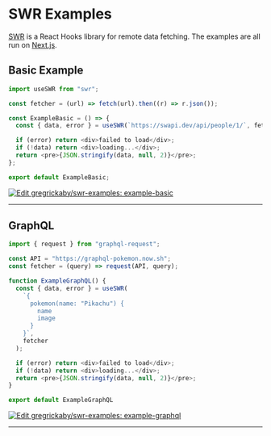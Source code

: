# SWR Examples

[SWR](https://swr.now.sh/) is a React Hooks library for remote data fetching. The examples are all run on [Next.js](https://nextjs.org/).

## Basic Example

```js
import useSWR from "swr";

const fetcher = (url) => fetch(url).then((r) => r.json());

const ExampleBasic = () => {
  const { data, error } = useSWR(`https://swapi.dev/api/people/1/`, fetcher);

  if (error) return <div>failed to load</div>;
  if (!data) return <div>loading...</div>;
  return <pre>{JSON.stringify(data, null, 2)}</pre>;
};

export default ExampleBasic;
```

[![Edit gregrickaby/swr-examples: example-basic](https://codesandbox.io/static/img/play-codesandbox.svg)](https://codesandbox.io/s/github/gregrickaby/swr-examples/tree/master/example-basic?fontsize=14&hidenavigation=1&theme=dark)

---

## GraphQL

```js
import { request } from "graphql-request";

const API = "https://graphql-pokemon.now.sh";
const fetcher = (query) => request(API, query);

function ExampleGraphQL() {
  const { data, error } = useSWR(
    `{
      pokemon(name: "Pikachu") {
        name
        image
      }
    }`,
    fetcher
  );

  if (error) return <div>failed to load</div>;
  if (!data) return <div>loading...</div>;
  return <pre>{JSON.stringify(data, null, 2)}</pre>;
}

export default ExampleGraphQL
```

[![Edit gregrickaby/swr-examples: example-graphql](https://codesandbox.io/static/img/play-codesandbox.svg)](https://codesandbox.io/s/github/gregrickaby/swr-examples/tree/master/example-graphql?fontsize=14&hidenavigation=1&theme=dark)

---
